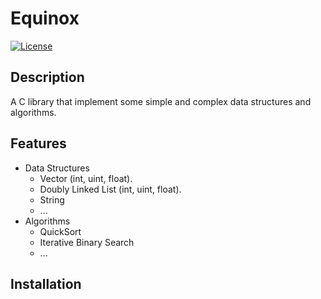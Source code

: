 # Equinox

[![License](https://img.shields.io/badge/license-MIT-blue.svg)](LICENSE)

## Description

A C library that implement some simple and complex data structures and algorithms.

## Features

- Data Structures
  - Vector (int, uint, float).
  - Doubly Linked List (int, uint, float).
  - String
  - ...
- Algorithms
  - QuickSort
  - Iterative Binary Search
  - ...

## Installation

[//]: # (Provide instructions on how to install and use your library. Include any dependencies that are required for your library to function.)

[//]: # (```bash)

[//]: # ($ make install)